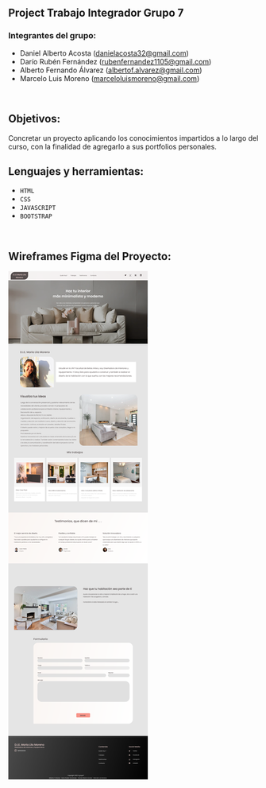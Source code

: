 ## Project Trabajo Integrador Grupo 7  
  



### Integrantes del grupo:  
- Daniel Alberto Acosta     (danielacosta32@gmail.com)
- Darío Rubén Fernández     (rubenfernandez1105@gmail.com)
- Alberto Fernando Álvarez  (albertof.alvarez@gmail.com)
- Marcelo Luis Moreno       (marceloluismoreno@gmail.com)
  
  

<br/>  


## Objetivos:   

Concretar un proyecto aplicando los conocimientos impartidos a lo largo del curso, con la
finalidad de agregarlo a sus portfolios personales.


## Lenguajes y herramientas:
  
- `HTML` 
- `CSS` 
- `JAVASCRIPT`
- `BOOTSTRAP`

<br/>  

## Wireframes Figma del Proyecto:

![figma](https://github.com/MarceloLuisMoreno/TrabajoIntegradorG7/blob/main/assets/wireframe/figma.png?raw=true)
